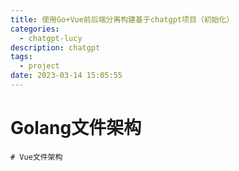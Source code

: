 ```yaml
---
title: 使用Go+Vue前后端分离构建基于chatgpt项目（初始化）
categories:
  - chatgpt-lucy
description: chatgpt
tags:
  - project
date: 2023-03-14 15:05:55
---
```


# Golang文件架构
```
# Vue文件架构

